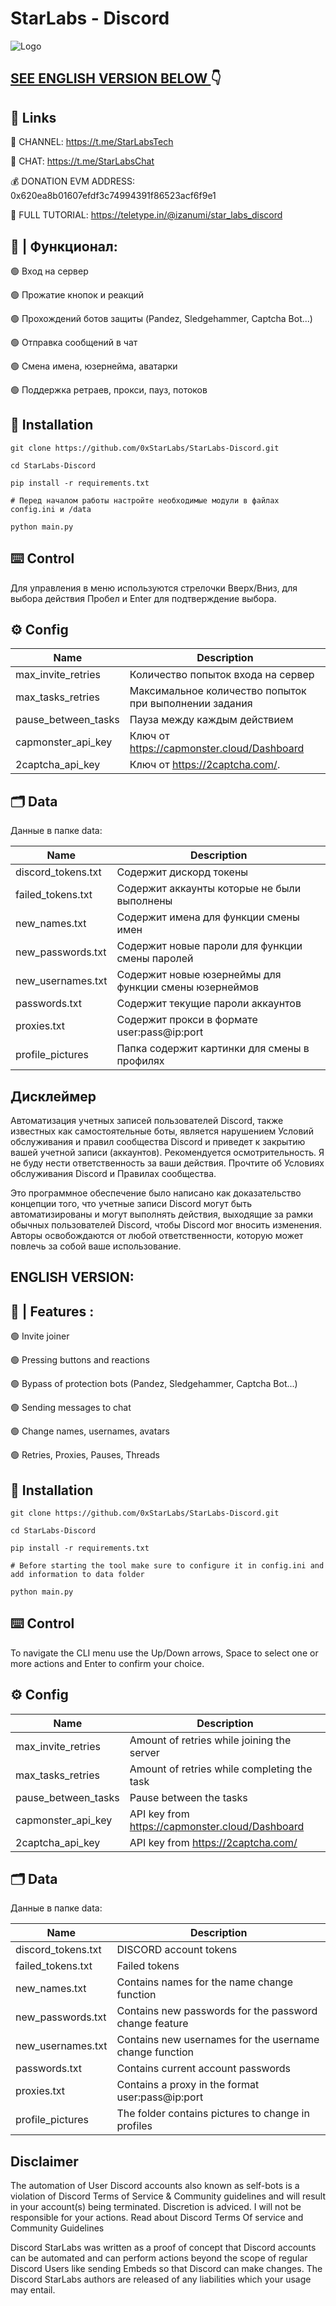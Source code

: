 #  StarLabs - Discord 


![Logo](https://i.postimg.cc/rpLrDXrr/8e4fafbd-9319-4653-9f5a-fdf0f84974e7.png)

## [SEE ENGLISH VERSION BELOW ](https://github.com/0xStarLabs/StarLabs-Discord#english-version)👇

## 🔗 Links

🔔 CHANNEL: https://t.me/StarLabsTech

💬 CHAT: https://t.me/StarLabsChat

💰 DONATION EVM ADDRESS: 0x620ea8b01607efdf3c74994391f86523acf6f9e1

📖 FULL TUTORIAL: https://teletype.in/@izanumi/star_labs_discord


## 🤖 | Функционал:

🟢 Вход на сервер 

🟢 Прожатие кнопок и реакций

🟢 Прохождений ботов защиты (Pandez, Sledgehammer, Captcha Bot...)

🟢 Отправка сообщений в чат

🟢 Смена имена, юзернейма, аватарки

🟢 Поддержка ретраев, прокси, пауз, потоков


## 🚀 Installation
```
git clone https://github.com/0xStarLabs/StarLabs-Discord.git

cd StarLabs-Discord

pip install -r requirements.txt

# Перед началом работы настройте необходимые модули в файлах config.ini и /data

python main.py
```

## ⌨️ Control

Для управления в меню используются стрелочки Вверх/Вниз, для выбора действия Пробел и Enter для подтверждение выбора.

## ⚙️ Config

| Name | Description |
| --- | --- |
| max_invite_retries | Количество попыток входа на сервер |
| max_tasks_retries | Максимальное количество попыток при выполнении задания |
| pause_between_tasks | Пауза между каждым действием |
| capmonster_api_key | Ключ от https://capmonster.cloud/Dashboard |
| 2captcha_api_key | Ключ от https://2captcha.com/. |



## 🗂️ Data

Данные в папке data:

| Name | Description |
| --- | --- |
| discord_tokens.txt | Содержит дискорд токены |
| failed_tokens.txt | Содержит аккаунты которые не были выполнены |
| new_names.txt | Содержит имена для функции смены имен |
| new_passwords.txt | Содержит новые пароли для функции смены паролей |
| new_usernames.txt | Содержит новые юзернеймы для функции смены юзернеймов |
| passwords.txt | Содержит текущие пароли аккаунтов |
| proxies.txt | Содержит прокси в формате user:pass@ip:port |
| profile_pictures | Папка содержит картинки для смены в профилях |

## Дисклеймер
Автоматизация учетных записей пользователей Discord, также известных как самостоятельные боты, является нарушением Условий обслуживания и правил сообщества Discord и приведет к закрытию вашей учетной записи (аккаунтов). Рекомендуется осмотрительность. Я не буду нести ответственность за ваши действия. Прочтите об Условиях обслуживания Discord и Правилах сообщества.

Это программное обеспечение было написано как доказательство концепции того, что учетные записи Discord могут быть автоматизированы и могут выполнять действия, выходящие за рамки обычных пользователей Discord, чтобы Discord мог вносить изменения. Авторы  освобождаются от любой ответственности, которую может повлечь за собой ваше использование.

## ENGLISH VERSION:

## 🤖 | Features :

🟢 Invite joiner

🟢 Pressing buttons and reactions

🟢 Bypass of protection bots (Pandez, Sledgehammer, Captcha Bot...)

🟢 Sending messages to chat

🟢 Change names, usernames, avatars

🟢 Retries, Proxies, Pauses, Threads


## 🚀 Installation
```
git clone https://github.com/0xStarLabs/StarLabs-Discord.git

cd StarLabs-Discord

pip install -r requirements.txt

# Before starting the tool make sure to configure it in config.ini and add information to data folder

python main.py
```

## ⌨️ Control

To navigate the CLI menu use the Up/Down arrows, Space to select one or more actions and Enter to confirm your choice.

## ⚙️ Config

| Name | Description |
| --- | --- |
| max_invite_retries | Amount of retries while joining the server |
| max_tasks_retries | Amount of retries while completing the task |
| pause_between_tasks | Pause between the tasks |
| capmonster_api_key | API key from https://capmonster.cloud/Dashboard |
| 2captcha_api_key | API key from https://2captcha.com/ |



## 🗂️ Data

Данные в папке data:

| Name | Description |
| --- | --- |
| discord_tokens.txt | DISCORD account tokens |
| failed_tokens.txt | Failed tokens |
| new_names.txt | Contains names for the name change function |
| new_passwords.txt | Contains new passwords for the password change feature |
| new_usernames.txt | Contains new usernames for the username change function |
| passwords.txt | Contains current account passwords |
| proxies.txt | Contains a proxy in the format user:pass@ip:port |
| profile_pictures | The folder contains pictures to change in profiles |

## Disclaimer

The automation of User Discord accounts also known as self-bots is a violation of Discord Terms of Service & Community guidelines and will result in your account(s) being terminated. Discretion is adviced. I will not be responsible for your actions. Read about Discord Terms Of service and Community Guidelines

Discord StarLabs was written as a proof of concept that Discord accounts can be automated and can perform actions beyond the scope of regular Discord Users like sending Embeds so that Discord can make changes. The Discord StarLabs authors are released of any liabilities which your usage may entail.


